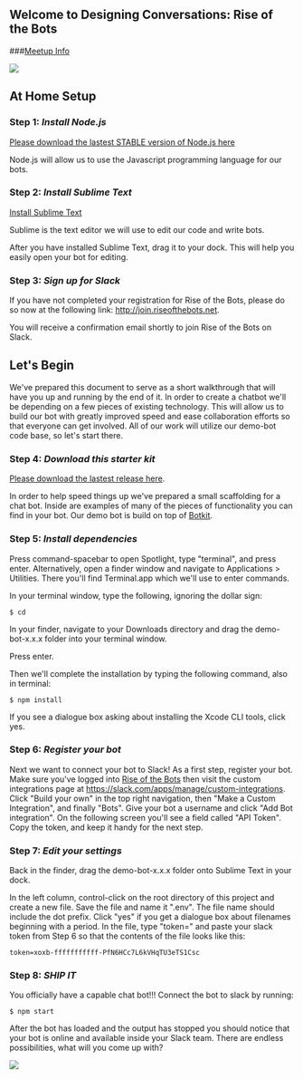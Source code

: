 ## Welcome to Designing Conversations: Rise of the Bots

###<a href="http://www.meetup.com/Huge-LA/events/228204876/" target="_blank">Meetup Info</a>

![](http://i.giphy.com/osicrp6ErKw9i.gif)

## At Home Setup

### Step 1: *Install Node.js*

<a href="https://nodejs.org/en/" target="_blank">Please download the lastest STABLE version of Node.js here</a>

Node.js will allow us to use the Javascript programming language for our bots.

### Step 2: *Install Sublime Text*

<a href="http://www.sublimetext.com" target="_blank">Install Sublime Text</a>

Sublime is the text editor we will use to edit our code and write bots.

After you have installed Sublime Text, drag it to your dock. This will help you easily open your bot for editing.

### Step 3: *Sign up for Slack*

If you have not completed your registration for Rise of the Bots, please do so now at the following link:
<a href="http://join.riseofthebots.net">http://join.riseofthebots.net</a>.

You will receive a confirmation email shortly to join Rise of the Bots on Slack.

## Let's Begin

We've prepared this document to serve as a short walkthrough that will have you
up and running by the end of it. In order to create a chatbot we'll be depending
on a few pieces of existing technology. This will allow us to build our bot
with greatly improved speed and ease collaboration efforts so that everyone can
get involved. All of our work will utilize our demo-bot code base, so let's start there.


### Step 4: *Download this starter kit*

<a href="https://github.com/davidsicher/demo-bot/releases" target="_blank">Please download the lastest release here</a>.

In order to help speed things up we've prepared a small scaffolding for a chat bot.
Inside are examples of many of the pieces of functionality you can find in your
bot. Our demo bot is build on top of <a href="https://github.com/howdyai/botkit" target="_blank">Botkit</a>.

### Step 5: *Install dependencies*

Press command-spacebar to open Spotlight, type "terminal", and press enter. Alternatively, open a finder window
and navigate to Applications > Utilities. There you'll find Terminal.app which we'll use to enter commands.

In your terminal window, type the following, ignoring the dollar sign:

	$ cd 

In your finder, navigate to your Downloads directory and drag the demo-bot-x.x.x folder into your terminal window.

Press enter.

Then we'll complete the installation by typing the following command, also in terminal:

    $ npm install

If you see a dialogue box asking about installing the Xcode CLI tools, click yes.

### Step 6: *Register your bot*

Next we want to connect your bot to Slack! As a first step, register your bot.
Make sure you've logged into
<a href="https://riseofthebots.slack.com/" target="_blank">Rise of the Bots</a>
then visit the custom integrations page at
<a href="https://slack.com/apps/manage/custom-integrations" target="_blank">https://slack.com/apps/manage/custom-integrations</a>.
Click "Build your own" in the top right navigation, then "Make a Custom
Integration", and finally "Bots". Give your bot a username and click "Add Bot
integration". On the following screen you'll see a field called "API Token".
Copy the token, and keep it handy for the next step.

### Step 7: *Edit your settings*

Back in the finder, drag the demo-bot-x.x.x folder onto Sublime Text in your dock.

In the left column, control-click on the root directory of this project and
create a new file. Save the file and name it ".env".  The file name should include
the dot prefix. Click "yes" if you get a dialogue box about filenames beginning with a
period. In the file, type "token=" and paste your slack token from Step 6 so that the
contents of the file looks like this:

    token=xoxb-fffffffffff-PfN6HCc7L6kVHqTU3eTS1Csc

### Step 8: *SHIP IT*

You officially have a capable chat bot!!! Connect the bot to slack by running:

    $ npm start

After the bot has loaded and the output has stopped you should notice that
your bot is online and available inside your Slack team. There are endless
possibilities, what will you come up with?

![](http://i.giphy.com/CDMz3fckRXXDG.gif)
